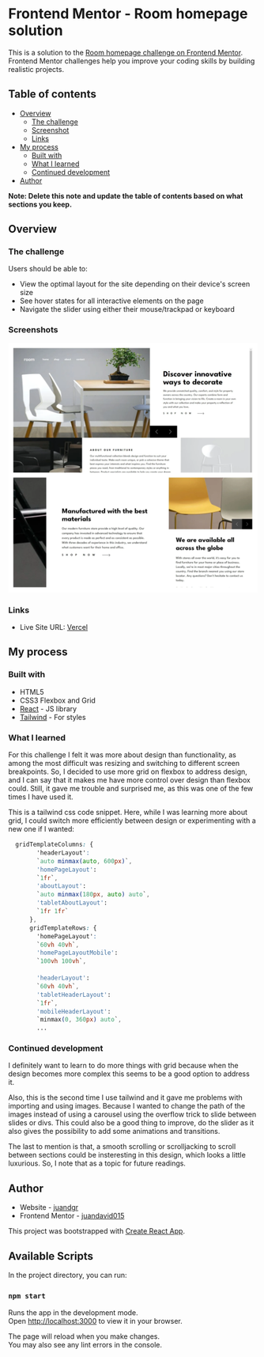# Frontend Mentor - Room homepage solution

This is a solution to the [Room homepage challenge on Frontend Mentor](https://www.frontendmentor.io/challenges/room-homepage-BtdBY_ENq). Frontend Mentor challenges help you improve your coding skills by building realistic projects. 

## Table of contents

- [Overview](#overview)
  - [The challenge](#the-challenge)
  - [Screenshot](#screenshot)
  - [Links](#links)
- [My process](#my-process)
  - [Built with](#built-with)
  - [What I learned](#what-i-learned)
  - [Continued development](#continued-development)
- [Author](#author)


**Note: Delete this note and update the table of contents based on what sections you keep.**

## Overview

### The challenge

Users should be able to:

- View the optimal layout for the site depending on their device's screen size
- See hover states for all interactive elements on the page
- Navigate the slider using either their mouse/trackpad or keyboard

### Screenshots

![](./public/images/Devices_collage.webp)


### Links

- Live Site URL: [Vercel](https://room-home-page-eight.vercel.app/)

## My process

### Built with

- HTML5
- CSS3 Flexbox and Grid
- [React](https://reactjs.org/) - JS library
- [Tailwind](https://tailwindcss.com/) - For styles

### What I learned

For this challenge I felt it was more about design than functionality, as among the most difficult was resizing and switching to different screen breakpoints. So, I decided to use more grid on flexbox to address design, and I can say that it makes me have more control over design than flexbox could.
Still, it gave me trouble and surprised me, as this was one of the few times I have used it.

This is a tailwind css code snippet. Here, while I was learning more about grid, I could switch more efficiently between design or experimenting with a new one if I wanted:

```css
  gridTemplateColumns: {
        'headerLayout': 
        `auto minmax(auto, 600px)`,
        'homePageLayout': 
        `1fr`,
        'aboutLayout': 
        `auto minmax(180px, auto) auto`,
        'tabletAboutLayout': 
        `1fr 1fr`
      },
      gridTemplateRows: {
        'homePageLayout': 
        `60vh 40vh`,
        'homePageLayoutMobile':
        `100vh 100vh`,

        'headerLayout':
        `60vh 40vh`,
        'tabletHeaderLayout':
        `1fr`,
        'mobileHeaderLayout': 
        `minmax(0, 360px) auto`,
        ...
```

### Continued development

I definitely want to learn to do more things with grid because when the design becomes more complex this
seems to be a good option to address it.

Also, this is the second time I use tailwind and it gave me problems with importing and using images. Because I wanted to change the path of the images instead of using a carousel using the overflow trick to slide between slides or divs. This could also be a good thing to improve,  do the slider as it also gives the possibility to add some animations and transitions.

The last to mention is that, a smooth scrolling or scrolljacking to scroll between sections
could be insteresting in this design, which looks a little luxurious. So, I note that as a topic for future readings.

## Author

- Website - [juandgr](https://juandgr.vercel.app/)
- Frontend Mentor - [juandavid015](https://www.frontendmentor.io/profile/juandavid015)



This project was bootstrapped with [Create React App](https://github.com/facebook/create-react-app).

## Available Scripts

In the project directory, you can run:

### `npm start`

Runs the app in the development mode.\
Open [http://localhost:3000](http://localhost:3000) to view it in your browser.

The page will reload when you make changes.\
You may also see any lint errors in the console.


